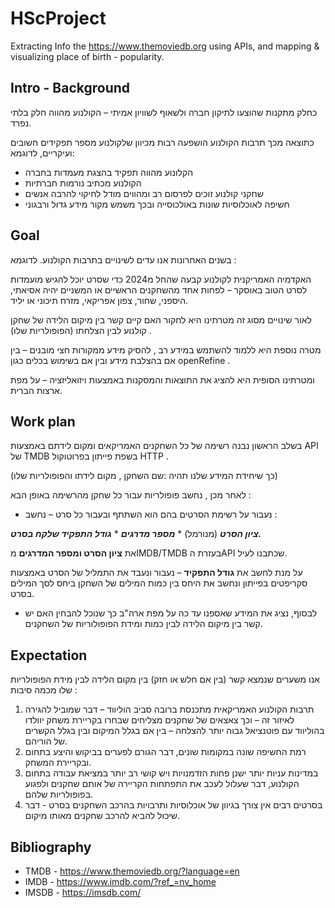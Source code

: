 # HScProject
Extracting Info the https://www.themoviedb.org using APIs, and mapping & visualizing place of birth - popularity.
 ## Intro - Background
כחלק מתקנות שהוצעו לתיקון חברה ולשאוף לשוויון אמיתי – הקולנוע מהווה חלק בלתי נפרד. 

כתוצאה מכך תרבות הקולנוע הושפעה רבות מכיוון שלקולנוע מספר תפקידים חשובים ועיקריים, לדוגמא:
- הקלונוע מהווה תפקיד בהצגת מעמדות בחברה
- הקולנוע מכתיב נורמות חברתיות
- שחקני קולנוע זוכים לפרסום רב ומהווים מודל לחיקוי להרבה אנשים
- חשיפה לאוכלוסיות שונות באולכוסייה ובכך משמש מקור מידע גדול ורבגוני

## Goal

בשנים האחרונות אנו עדים לשינויים בתרבות הקולנוע. לדוגמא :

האקדמיה האמריקנית לקולנוע קבעה שהחל מ2024 כדי שסרט יוכל להגיש מועמדות לסרט הטוב באוסקר –
לפחות אחד מהשחקנים הראשיים או המשניים יהיה אסיאתי, היספני, שחור, צפון אפריקאי, מזרח תיכוני או 
יליד. 

לאור שינויים מסוג זה מטרתינו היא לחקור האם קיים קשר בין מיקום הלידה של שחקן קולנוע לבין הצלחתו (הפופולריות שלו) .

מטרה נוספת היא ללמוד להשתמש במידע רב , להסיק מידע ממקורות חצי מובנים – בין אם בהצלבת מידע ובין אם בשימוש בכלים כגון openRefine .

ומטרתינו הסופית היא להציג את התוצאות והמסקנות באמצעות ויזואליזציה – על מפת ארצות הברית.

## Work plan

בשלב הראשון נבנה רשימה של כל השחקנים האמריקאים ומקום לידתם באמצעות API של TMDB בשפת פייתון בפרוטוקול HTTP .

(כך שיחידת המידע שלנו תהיה :שם השחקן , מקום לידתו והפופולריות שלו)

לאחר מכן , נחשב פופולריות עבור כל שחקן מהרשימה באופן הבא :

- נעבור על רשימת הסרטים בהם הוא השתתף ובעבור כל סרט – נחשב :

***ציון הסרט*** (מנורמל) * ***מספר מדרגים*** * ***גודל התפקיד שלקח בסרט.***

את **ציון הסרט ומספר המדרגים** מIMDB/TMDB בעזרת הAPI שכתבנו לעיל.
  
על מנת לחשב את **גודל התפקיד** – נעבור ונעבד את התמליל של הסרט באמצעות סקריפטים בפייתון ונחשב את היחס בין כמות המילים של השחקן ביחס לסך המילים בסרט.
  
- לבסוף, נציג את המידע שאספנו עד כה על מפת ארה"ב כך שנוכל להבחין האם יש קשר בין מיקום הלידה לבין כמות ומידת הפופולוריות של השחקנים.

## Expectation
אנו משערים שנמצא קשר (בין אם חלש או חזק) בין מקום הלידה לבין מידת הפופולריות שלו מכמה סיבות :

1. תרבות הקולנוע האמריקאית מתכנסת ברובה סביב הוליווד – דבר שמוביל להגירה לאיזור זה – וכך צאצאים של שחקנים מצליחים שבחרו בקריירת משחק יוולדו בהוליווד עם פוטנציאל גבוה יותר להצלחה – בין אם בגלל המיקום ובין בגלל הקשרים של הוריהם.
2. רמת החשיפה שונה במקומות שונים, דבר הגורם לפערים בביקוש והיצע בתחום ובקריירת המשחק.
3. במדינות עניות יותר ישנן פחות הזדמנויות ויש קושי רב יותר במציאת עבודה בתחום הקולנוע, דבר שעלול לעכב את התפתחות הקריירה של אותם שחקנים ולפגוע בפופולריות שלהם.
4. בסרטים רבים אין צורך בגיוון של אוכלוסיות ותרבויות בהרכב השחקנים בסרט - דבר שיכול להביא להרכב שחקנים מאותו מיקום.


## Bibliography

- TMDB - https://www.themoviedb.org/?language=en
- IMDB - https://www.imdb.com/?ref_=nv_home
- IMSDB - https://imsdb.com/
